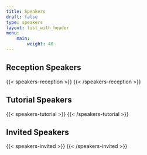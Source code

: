```yaml
---
title: Speakers
draft: false
type: speakers
layout: list_with_header
menu:
    main:
        weight: 40
---
```


<script src="https://ajax.googleapis.com/ajax/libs/jquery/3.5.1/jquery.min.js"></script>

## Reception Speakers
<!--Click on a speaker's name to read the title and abstract for their presentation.-->

{{< speakers-reception >}}
{{< /speakers-reception >}}

## Tutorial Speakers
<!--Click on a speaker's name to read the title and abstract for their presentation.-->

{{< speakers-tutorial >}}
{{< /speakers-tutorial >}}

## Invited Speakers
<!--Click on a speaker's name to read the title and abstract for their presentation.-->

{{< speakers-invited >}}
{{< /speakers-invited >}}


<!-- ## Industry Session -->
<!--Click on a speaker's name to read their bio.-->
<!-- (Alphabetical Listing by Company Name)

{{< speakers-industry  >}}
{{< /speakers-industry >}} -->

<!--

## List of Accepted Contributed Talks
(in order of submission)

{{< papers-accepted >}}
{{< /papers-accepted >}}

## List of Accepted Posters
(in order of submission)

Download a {{< button-link label="zip-archive" url="https://surfdrive.surf.nl/files/index.php/s/fdA5dzPllmwnOBn/download" icon="tar" target="_blank">}} of all posters.

{{< posters-accepted >}}
{{< /posters-accepted >}}
<!-- ## Online event
{{< button-link label="online conference format" url="/online-conference" icon="link" target="_blank">}} -->
